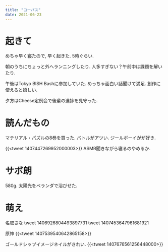 ```yaml
---
title: "コーパス"
date: 2021-06-23
---
```


# 起きて
めちゃ早く寝たので, 早く起きた. 5時ぐらい.

朝のうちにちょっと外へランニングしたり. 人多すぎない？午前中は課題を解いたり.

午後はTokyo BISH Bashに参加していた. めっちゃ面白い話聞けて満足. 創作に使えると嬉しい.

夕方はCheese定例会で後輩の進捗を見守った.

# 読んだもの
マテリアル・パズルの8巻を買った.
バトルがアツい. ジールボーイがが好き.

{{<tweet 1407447269952000003>}}
ASMR聞きながら寝るのやめるか.

# サボ朗
580g. 太陽光をベランダで浴びせた.

# 萌え
名取さな
tweet 1406926804493897731
tweet 1407453647961681921

原神
{{<tweet 1407539540642865158>}}

ゴールドシップイメージネイルがきれい.
{{<tweet 1407676561256448000>}}